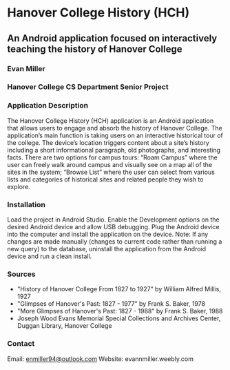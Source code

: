 # Hanover College History (HCH)
## An Android application focused on interactively teaching the history of Hanover College
### Evan Miller 
### Hanover College CS Department Senior Project

### Application Description
The Hanover College History (HCH) application is an Android application that allows users to engage and absorb the history of Hanover College. The application’s main function is taking users on an interactive historical tour of the college. The device’s location triggers content about a site’s history including a short informational paragraph, old photographs, and interesting facts. There are two options for campus tours: “Roam Campus” where the user can freely walk around campus and visually see on a map all of the sites in the system; “Browse List” where the user can select from various lists and categories of historical sites and related people they wish to explore. 

### Installation
Load the project in Android Studio. Enable the Development options on the desired Android device and allow USB debugging. Plug the Android device into the computer and install the application on the device. 
Note: If any changes are made manually (changes to current code rather than running a new query) to the database, uninstall the application from the Android device and run a clean install.

### Sources
- "History of Hanover College From 1827 to 1927" by William Alfred Millis, 1927
- "Glimpses of Hanover's Past: 1827 - 1977" by Frank S. Baker, 1978
- "More Glimpses of Hanover's Past: 1827 - 1988" by Frank S. Baker, 1988
- Joseph Wood Evans Memorial Special Collections and Archives Center, Duggan Library, Hanover College

### Contact
Email: enmiller94@outlook.com
Website: evannmiller.weebly.com
